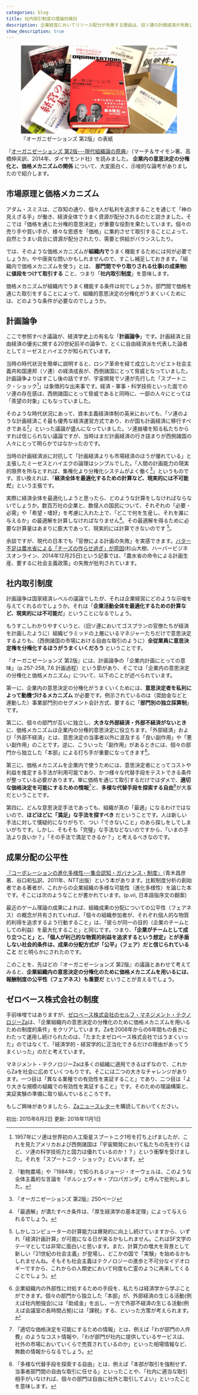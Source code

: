 ```yaml
---
categories: blog
title: 社内取引制度の理論的検討
description: 企業経営においてリソース配分が失敗する理由は、旧ソ連の計画経済が失敗した理由とよく似ています。人間の計画能力には限界があるのです。ならば「市場メカニズム」は有力なオルタナティブでしょう。
show_description: true
---
```


<figure>
  <img alt="" src="/images/blog/2015-06-02-organizations/books.jpg">
  <figcaption>『オーガニゼーションズ 第2版』の表紙</figcaption>
</figure>

『<a href="http://www.amazon.co.jp/gp/product/4478021767/ref=as_li_ss_tl?ie=UTF8&camp=247&creative=7399&creativeASIN=4478021767&linkCode=as2&tag=hidetoi-22">オーガニゼーションズ 第2版---現代組織論の原典</a>』（マーチ＆サイモン著、高橋伸夫訳、2014年、ダイヤモンド社）を読みました。 **企業内の意思決定の分権化と、価格メカニズムの関係** について、大変面白く、示唆的な論考がありましたので紹介します。

<!-- なお、私が「組織」について研究している背景をすこしだけ申し上げておきますと、私の経営するゼロベース株式会社では、2008年に[自立したプロフェッショナルのための自由な企業の制度](http://zerobase.jp/blog/2010/01/post_76.html)をデザインし、今日まで運用してきています。そして、今後はこの制度を「21世紀型の経営管理システム」として社会に広めていきたいと考えているところです。そのために「組織」や「経営管理」について研究しなおしているというわけです。 -->


## 市場原理と価格メカニズム

アダム・スミスは、ご存知の通り、個々人が私利を追求することを通じて「神の見えざる手」が働き、経済全体でうまく資源が配分されるのだと説きました。そこでは「価格を通じた分権的意思決定」が重要な役割を果たしています。個々の売り手や買い手が、様々な思惑を「価格」に集約させて取引することによって、自然とうまい具合に資源が配分されたり、需要と供給がバランスしたり。

では、そのような価格メカニズムが**組織内で**うまく機能するためには何が必要でしょうか。やや唐突な問いかもしれませんので、すこし補足しておきます。「組織内で価格メカニズムを使う」とは、 **部門間でやり取りされる仕事(の成果物)に値段をつけて取引する** こと、つまり「**社内取引制度**」を意味します。

価格メカニズムが組織内でうまく機能する条件は何でしょうか。部門間で価格を通じた取引をすることによって、組織的意思決定の分権化がうまくいくためには、どのような条件が必要なのでしょうか。


## 計画論争

ここで参照すべき議論が、経済学史上の有名な「**計画論争**」です。計画経済と自由経済の優劣に関する20世紀前半の論争で、とくに自由経済派を代表した論者としてミーゼスとハイエクが知られています。

当時の時代状況を簡単に説明すると、ロシア革命を経て成立したソビエト社会主義共和国連邦（ソ連）の経済成長が、西側諸国にとって脅威となっていました。計画論争よりはすこし後の話ですが、宇宙開発でソ連が先行した「スプートニク・ショック[^sputnik]」は象徴的な出来事です。経済・軍事・科学技術といった面でのソ連の存在感は、西側諸国にとって脅威であると同時に、一部の人々にとっては「羨望の対象」にもなっていました。

[^sputnik]: 1957年にソ連は世界初の人工衛星スプートニク1号を打ち上げましたが、これを見たアメリカおよび西側諸国は「宇宙開発において私たちの先を行くほど、ソ連の科学技術力と国力は優れているのか！？」という衝撃を受けました。それを「スプートニク・ショック」といいます。

そのような時代状況にあって、資本主義経済体制の英米においても、「ソ連のような計画経済こそ最も優秀な経済運営方式であり、わが国も計画経済に移行すべきである[^bolshevik-propaganda]」といった議論が盛んになっていました。ソ連崩壊を知る私たちからすれば信じられない議論ですが、当時はまだ計画経済の行き詰まりが西側諸国の人々にとって明らかではなかったのです。

[^bolshevik-propaganda]: 『動物農場』や『1984年』で知られるジョージ・オーウェルは、このような全体主義的な言論を「ボルシェヴィキ・プロパガンダ」と呼んで批判しました。

当時の計画経済派に対抗して「計画経済よりも市場経済のほうが優れている」と主張したミーゼスとハイエクの論理はシンプルでした。「人間の計画能力の現実的限界を所与とすれば、集権化より分権化システムがよく働く[^March-Simon-Takahashi-2014]」というものです。言い換えれば、「**経済全体を最適化するための計算など、現実的には不可能だ**」という主張です。

[^March-Simon-Takahashi-2014]: 『オーガニゼーションズ 第2版』250ページ

実際に経済全体を最適化しようと思ったら、どのような計算をしなければならないでしょうか。数百万社の企業と、数億人の国民について、それぞれの「必要・必需」や「希望・嗜好」を考慮に入れた上で、「どこで何を生産し、それを誰に与えるか」の最適解を計算しなければなりません[^welfare-economics]。その最適解を得るために必要な計算量はあまりに膨大であって、現実的には計算できないのです [^calculation]。

[^welfare-economics]: 「最適解」が満たすべき条件は、「厚生経済学の基本定理」によって与えられるでしょう。
[^calculation]: しかしコンピューターの計算能力は爆発的に向上し続けていますから、いずれ「経済計画計算」が可能になる日が来るかもしれません。これはSF文学のテーマとしては非常に面白いと思います。また、計算力の増大を背景として新しい「21世紀の社会主義」が登場し、どこかの国で「実験」を始めるかもしれませんね。そもそも社会主義はテクノロジーの進歩と不可分なイデオロギーですから、これからの人類史において何度も亡霊のように再来してくることでしょう。

余談ですが、現代の日本でも「官僚による計画の失敗」を実感できます。[バター不足は農水省による「チーズの作らせ過ぎ」が原因](http://hbol.jp/18170)(杉山大樹、ハーバービジネスオンライン、2014年12月25日)という記事では、「農水省の命令による計画生産、要するに社会主義政策」の失敗が批判されています。


## 社内取引制度

計画論争は国家経済レベルの議論でしたが、それは企業経営にどのような示唆を与えてくれるのでしょうか。それは「**企業活動全体を最適化するための計算など、現実的には不可能だ**」ということになるでしょう。

もうすこしわかりやすくいうと、（旧ソ連においてゴスプランの官僚たちが経済を計画したように）組織ピラミッドの上層にいるマネジャーたちだけで意思決定するよりも、（西側諸国の市場における自由な取引のように）**全従業員に意思決定権を分権化するほうがうまくいくだろう** ということです。

『オーガニゼーションズ 第2版』には、計画論争の「企業内計画にとっての意味」（p.257-258, 7.6 計画過程）という節があり、そこでは「企業内の意思決定の分権化と価格メカニズム」について、以下のことが述べられています。

第一に、企業内の意思決定の分権化がうまくいくためには、**意思決定者を私利によって動機づけるメカニズム** が必要です。例示されているのは（奨励金などと連動した）事業部門別のセグメント会計方式、要するに「**部門別の独立採算制**」です。

第二に、個々の部門が互いに独立し、**大きな外部経済・外部不経済がないとき** に、価格メカニズムは企業内の分権的意思決定に役立ちます。「外部経済」および「外部不経済」とは、意思決定の当事者以外に波及する「良い副作用」や「悪い副作用」のことです。逆に、こういった「副作用」があるときには、個々の部門から独立した「本部」による打ち手が重要になってきます[^externality]。

[^externality]: 企業組織内の外部性に対処するための手段を、私たちは経済学から学ぶことができます。個々の部門から独立した「本部」が、外部経済の生じる活動(例えば社内勉強会)には「助成金」を出し、一方で外部不経済の生じる活動(例えば会議室の長時間占拠)には「課税」する、といった方策が考えられます。

第三に、価格メカニズムを企業内で使うためには、意思決定者にとってコストや利益を推定する手法が利用可能であり、かつ様々な代替手段をテストできる条件が整っている必要があります。単に価格を通じて取引するだけではダメで、**適切な価格決定を可能にするための情報**[^pricing-information]と、**多様な代替手段を探索する自由**[^alternatives]が大事だということです。

[^pricing-information]: 「適切な価格決定を可能にするための情報」とは、例えば「わが部門の人件費」のようなコスト情報や、「わが部門が社内に提供しているサービスは、社外の市場においていくらで売買されているのか」といった相場情報など、無数の情報からなるでしょう。

[^alternatives]: 「多様な代替手段を探索する自由」とは、例えば「本部が取引を強制せず、当事者部門間の自由な取引に任せる」といったことや、「社内に適当な取引相手がいなければ、個々の部門は自由に社外と取引してよい」といったことを意味します。

第四に、どんな意思決定手法であっても、組織が真の「最適」になるわけではないので、**ほどほどに「満足」な手法を探すべき** だということです。人は新しい手法に対して懐疑的になりがちで、つい「できないこと」のあら探しをしてしまいがちです。しかし、そもそも「完璧」な手法などないのですから、「いまの手法より良いか？」「その手法で満足できるか？」と考えるべきなのです。


## 成果分配の公平性

<a href="http://www.amazon.co.jp/gp/product/4757122616/ref=as_li_ss_tl?ie=UTF8&camp=247&creative=7399&creativeASIN=4757122616&linkCode=as2&tag=hidetoi-22">『コーポレーションの進化多様性---集合認知・ガバナンス・制度』</a>（青木昌彦著、谷口和弘訳、2011年、NTT出版）という本があります。比較制度分析の創始者である著者が、これからの企業組織の多様な可能性（進化多様性）を論じた本です。そこには次のようなことが書かれています。(p.vii, 日本語版序文の翻案)

最近のゲーム理論の成果によれば、組織成果の分配についての公平性（フェアネス）の概念が共有されていれば、「個々の組織参加者が、それぞれ個人的な物質的利得を追求するよう行動すること」は、「彼らが同一の目的（企業のチームとしての利益）を最大化すること」と同じです。つまり、**「企業がチームとして成り立つこと」と、「個人が利己的な物質的利益を追求するという想定」とが矛盾しない社会的条件は、成果の分配方式が「公平」（フェア）だと信じられていること** だと明らかにされたのです。

このことを、先ほどの『オーガニゼーションズ 第2版』の議論とあわせて考えてみると、**企業組織内の意思決定の分権化のために価格メカニズムを用いるには、報酬制度の公平性（フェアネス）も重要だ** ということが言えるでしょう。


## ゼロベース株式会社の制度

手前味噌ではありますが、[ゼロベース株式会社のセルフ・マネジメント・テクノロジーZa](http://www.zerobase.jp/za/)は、「企業組織内の意思決定の分権化のために価格メカニズムを用いるための制度的条件」をクリアしています。Zaを2008年からの6年間もの長きにわたって運用し続けられたのは、「たまたまゼロベース株式会社ではうまくいった」のではなくて、「経済学的・経営学的に正当化できるだけの理由があってうまくいった」のだと考えています。

マネジメント・テクノロジーZaは多くの組織に適用できるはずなので、これからZaを社会に広めていくつもりです。そこには二つの大きなチャレンジがあります。一つ目は「異なる業種での有効性を実証すること」であり、二つ目は「より大きな規模の組織での有効性を実証すること」です。そのための理論構築と、実証実験の準備に取り組んでいるところです。

もしご興味がありましたら、[Zaニュースレター](http://eepurl.com/cEfPxD)を購読しておいてください。

初出: 2015年6月2日
更新: 2018年11月1日
